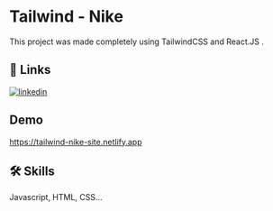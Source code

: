 
# Tailwind - Nike

This project was made completely using TailwindCSS and React.JS .




## 🔗 Links
[![linkedin](https://img.shields.io/badge/linkedin-0A66C2?style=for-the-badge&logo=linkedin&logoColor=white)](https://www.linkedin.com/in/tajay-robertson-8ba3b8311/)

## Demo

https://tailwind-nike-site.netlify.app
## 🛠 Skills
Javascript, HTML, CSS...

